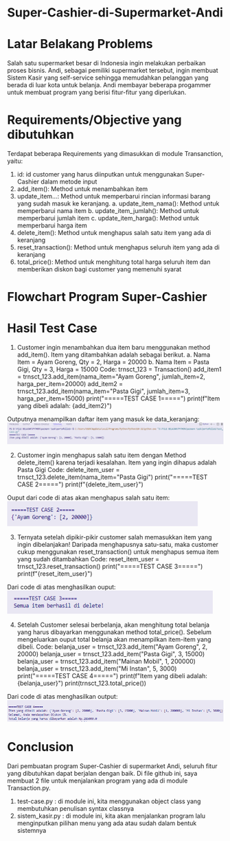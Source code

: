 # Super-Cashier-di-Supermarket-Andi

# Latar Belakang Problems
Salah satu supermarket besar di Indonesia ingin melakukan perbaikan proses bisnis. Andi, sebagai pemiliki supermarket tersebut, ingin membuat Sistem Kasir yang self-service sehingga memudahkan pelanggan yang berada di luar kota untuk belanja. Andi membayar beberapa progammer untuk membuat program yang berisi fitur-fitur yang diperlukan.

# Requirements/Objective yang dibutuhkan
Terdapat beberapa Requirements yang dimasukkan di module Transanction, yaitu:
1. id: id customer yang harus diinputkan untuk menggunakan Super-Cashier dalam metode input
2. add_item(): Method untuk menambahkan item
3. update_item...: Method untuk memperbarui rincian informasi barang yang sudah masuk ke keranjang.
   a. update_item_nama(): Method untuk memperbarui nama item
   b. update_item_jumlah(): Method untuk memperbarui jumlah item
   c. update_item_harga(): Method untuk memperbarui harga item
5. delete_item(): Method untuk menghapus salah satu item yang ada di keranjang
6. reset_transaction(): Method untuk menghapus seluruh item yang ada di keranjang
7. total_price(): Method untuk menghitung total harga seluruh item dan memberikan diskon bagi customer yang memenuhi syarat

# Flowchart Program Super-Cashier

# Hasil Test Case
1. Customer ingin menambahkan dua item baru menggunakan method add_item(). Item yang ditambahkan adalah sebagai berikut.
   a. Nama Item = Ayam Goreng, Qty = 2, Harga = 20000
   b. Nama Item = Pasta Gigi, Qty = 3, Harga = 15000
Code:
trnsct_123 = Transaction()
add_item1 = trnsct_123.add_item(nama_item="Ayam Goreng", jumlah_item=2, harga_per_item=20000)
add_item2 = trnsct_123.add_item(nama_item="Pasta Gigi", jumlah_item=3, harga_per_item=15000)
print("=====TEST CASE 1=====")
print(f"Item yang dibeli adalah: {add_item2}")

Outputnya menampilkan daftar item yang masuk ke data_keranjang:
![Test Case 1](https://github.com/cityardhelaalisya/Super-Cashier-Supermarket/blob/main/github%20testcase%201.png)

2. Customer ingin menghapus salah satu item dengan Method delete_item() karena terjadi kesalahan. Item yang ingin dihapus adalah Pasta Gigi
Code:
delete_item_user = trnsct_123.delete_item(nama_item="Pasta Gigi")
print("=====TEST CASE 2=====")
print(f"{delete_item_user}")

Ouput dari code di atas akan menghapus salah satu item:
![Test Case 2](https://github.com/cityardhelaalisya/Super-Cashier-Supermarket/blob/main/github%20testcase%202.png)

3. Ternyata setelah dipikir-pikir customer salah memasukkan item yang ingin dibelanjakan!
   Daripada menghapusnya satu-satu, maka customer cukup menggunakan reset_transaction() untuk menghapus semua item yang sudah ditambahkan
Code:
reset_item_user = trnsct_123.reset_transaction()
print("=====TEST CASE 3=====")
print(f"{reset_item_user}")

Dari code di atas menghasilkan ouput:
![Test Case 3](https://github.com/cityardhelaalisya/Super-Cashier-Supermarket/blob/main/github%20testcase%203.png)


4. Setelah Customer selesai berbelanja, akan menghitung total belanja yang harus dibayarkan menggunakan method total_price().
   Sebelum mengeluarkan ouput total belanja akan menampilkan item-item yang dibeli.
Code:
belanja_user = trnsct_123.add_item("Ayam Goreng", 2, 20000)
belanja_user = trnsct_123.add_item("Pasta Gigi", 3, 15000)
belanja_user = trnsct_123.add_item("Mainan Mobil", 1, 200000)
belanja_user = trnsct_123.add_item("Mi Instan", 5, 3000)
print("=====TEST CASE 4=====")
print(f"Item yang dibeli adalah: {belanja_user}")
print(trnsct_123.total_price())

Dari code di atas menghasilkan output:
![Test Case 4](https://github.com/cityardhelaalisya/Super-Cashier-Supermarket/blob/main/github%20testcase%204.png)

# Conclusion
Dari pembuatan program Super-Cashier di supermarket Andi, seluruh fitur yang dibutuhkan dapat berjalan dengan baik. 
Di file github ini, saya membuat 2 file untuk menjalankan program yang ada di module Transaction.py.
1. test-case.py : di module ini, kita menggunakan object class yang membutuhkan penulisan syntax classnya
2. sistem_kasir.py : di module ini, kita akan menjalankan program lalu menginputkan pilihan menu yang ada atau sudah dalam bentuk sistemnya

